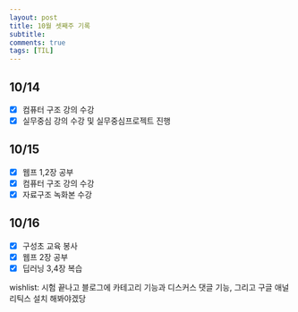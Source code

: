 ```yaml
---
layout: post
title: 10월 셋째주 기록
subtitle:
comments: true
tags: [TIL]
---
```


## 10/14

- [x] 컴퓨터 구조 강의 수강
- [x] 실무중심 강의 수강 및 실무중심프로젝트 진행

## 10/15

- [x] 웹프 1,2장 공부
- [x] 컴퓨터 구조 강의 수강
- [x] 자료구조 녹화본 수강

## 10/16

- [x] 구성초 교육 봉사
- [x] 웹프 2장 공부
- [x] 딥러닝 3,4장 복습

wishlist: 시험 끝나고 블로그에 카테고리 기능과 디스커스 댓글 기능, 그리고 구글 애널리틱스 설치 해봐야겠당

